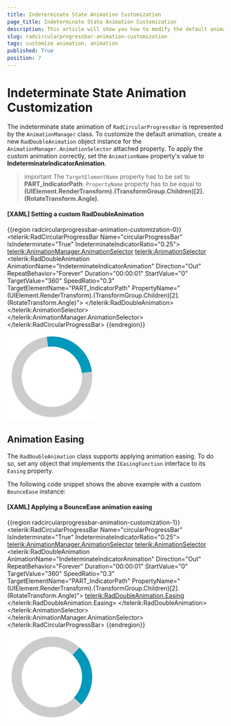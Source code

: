 ```yaml
---
title: Indeterminate State Animation Customization
page_title: Indeterminate State Animation Customization
description: This article will show you how to modify the default animation of RadCircularProgressBar control.
slug: radcircularprogressbar-animation-customization
tags: customize animation, animation
published: True
position: 7
---
```


# Indeterminate State Animation Customization

The indeterminate state animation of `RadCircularProgressBar` is represented by the `AnimationManager` class. To customize the default animation, create a new `RadDoubleAnimation` object instance for the `AnimationManager.AnimationSelector` attached property. To apply the custom animation correctly, set the `AnimationName` property's value to __IndeterminateIndicatorAnimation__.

>important The `TargetElementName` property has to be set to __PART\_IndicatorPath__. `PropertyName` property has to be equal to __(UIElement.RenderTransform).(TransformGroup.Children)[2].(RotateTransform.Angle)__.

#### __[XAML] Setting a custom RadDoubleAnimation__
{{region radcircularprogressbar-animation-customization-0}}
    <telerik:RadCircularProgressBar Name="circularProgressBar" 
                                    IsIndeterminate="True"
                                    IndeterminateIndicatorRatio="0.25">
        <telerik:AnimationManager.AnimationSelector>
            <telerik:AnimationSelector>
                <telerik:RadDoubleAnimation AnimationName="IndeterminateIndicatorAnimation"
                                            Direction="Out" 
                                            RepeatBehavior="Forever" 
                                            Duration="00:00:01" 
                                            StartValue="0"
                                            TargetValue="360"
                                            SpeedRatio="0.3"
                                            TargetElementName="PART_IndicatorPath"
                                            PropertyName="(UIElement.RenderTransform).(TransformGroup.Children)[2].(RotateTransform.Angle)">
                </telerik:RadDoubleAnimation>
            </telerik:AnimationSelector>
        </telerik:AnimationManager.AnimationSelector>
    </telerik:RadCircularProgressBar>
{{endregion}}

![RadCircularProgressBar with custom animation](images/radcircularprogressbar-animation-customization-0.gif)

## Animation Easing

The `RadDoubleAnimation` class supports applying animation easing. To do so, set any object that implements the `IEasingFunction` interface to its `Easing` property.

The following code snippet shows the above example with a custom `BounceEase` instance:

#### __[XAML] Applying a BounceEase animation easing__
{{region radcircularprogressbar-animation-customization-1}}
    <telerik:RadCircularProgressBar Name="circularProgressBar" 
                                    IsIndeterminate="True"
                                    IndeterminateIndicatorRatio="0.25">
        <telerik:AnimationManager.AnimationSelector>
            <telerik:AnimationSelector>
                <telerik:RadDoubleAnimation AnimationName="IndeterminateIndicatorAnimation"
                                            Direction="Out" 
                                            RepeatBehavior="Forever" 
                                            Duration="00:00:01" 
                                            StartValue="0"
                                            TargetValue="360"
                                            SpeedRatio="0.3"
                                            TargetElementName="PART_IndicatorPath"
                                            PropertyName="(UIElement.RenderTransform).(TransformGroup.Children)[2].(RotateTransform.Angle)">
                    <telerik:RadDoubleAnimation.Easing>
                        <BounceEase Bounces="25" Bounciness="5" EasingMode="EaseOut"/>
                    </telerik:RadDoubleAnimation.Easing>
                </telerik:RadDoubleAnimation>
            </telerik:AnimationSelector>
        </telerik:AnimationManager.AnimationSelector>
    </telerik:RadCircularProgressBar>
{{endregion}}

![RadCircularProgressBar with animation easing](images/radcircularprogressbar-animation-customization-1.gif)